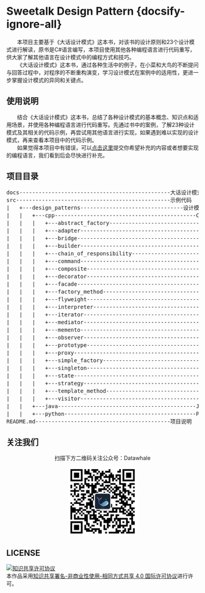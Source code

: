 # Sweetalk Design Pattern {docsify-ignore-all}

&emsp;&emsp;本项目主要基于《大话设计模式》这本书，对该书的设计原则和23个设计模式进行解读，原书是C#语言编写，本项目使用其他各种编程语言进行代码重写，供大家了解其他语言在设计模式中的编程方式和技巧。  
&emsp;&emsp;《大话设计模式》这本书，通过各种生活中的例子，在小菜和大鸟的不断提问与回答过程中，对程序的不断重构演变，学习设计模式在案例中的适用性，更进一步掌握设计模式的异同和关键点。  

## 使用说明

&emsp;&emsp;结合《大话设计模式》这本书，总结了各种设计模式的基本概念、知识点和适用场景，并使用各种编程语言进行代码重写。先通过书中的案例，了解23种设计模式及其相关的代码示例，再尝试用其他语言进行实现，如果遇到难以实现的设计模式，再来查看本项目中的代码示例。  
&emsp;&emsp;如果觉得本项目中有错误，可以[点击这里](https://github.com/datawhalechina/sweetalk-design-pattern/issues)提交你希望补充的内容或者想要实现的编程语言，我们看到后会尽快进行补充。  

## 项目目录

<pre>
docs-----------------------------------------------大话设计模式
src------------------------------------------------示例代码
|   +---design_patterns--------------------------------设计模式示例代码
|   |   +---cpp--------------------------------------------C++语言示例代码
|   |   |   +---abstract_factory-------------------------------抽象工厂模式
|   |   |   +---adapter----------------------------------------适配器模式
|   |   |   +---bridge-----------------------------------------抽桥接模式
|   |   |   +---builder----------------------------------------建造者模式
|   |   |   +---chain_of_responsibility------------------------职责链模式
|   |   |   +---command----------------------------------------命令模式
|   |   |   +---composite--------------------------------------组合模式
|   |   |   +---decorator--------------------------------------装饰模式
|   |   |   +---facade-----------------------------------------外观模式
|   |   |   +---factory_method---------------------------------工厂方法模式
|   |   |   +---flyweight--------------------------------------享元模式
|   |   |   +---interpreter------------------------------------解释器模式
|   |   |   +---iterator---------------------------------------迭代器模式
|   |   |   +---mediator---------------------------------------中介者模式
|   |   |   +---memento----------------------------------------备忘录模式
|   |   |   +---observer---------------------------------------观察者模式
|   |   |   +---prototype--------------------------------------原型模式
|   |   |   +---proxy------------------------------------------代理模式
|   |   |   +---simple_factory---------------------------------简单工厂模式
|   |   |   +---singleton--------------------------------------单例模式
|   |   |   +---state------------------------------------------状态模式
|   |   |   +---strategy---------------------------------------策略模式
|   |   |   +---template_method--------------------------------模板方法模式
|   |   |   +---visitor----------------------------------------访问者模式
|   |   +---java-------------------------------------------Java语言示例代码
|   |   +---python-----------------------------------------Python语言示例代码
README.md------------------------------------------项目说明
</pre>

## 关注我们
<div align=center>
<p>扫描下方二维码关注公众号：Datawhale</p>
<img src="resources/qrcode.jpeg" width = "180" height = "180">
</div>

## LICENSE
<a rel="license" href="http://creativecommons.org/licenses/by-nc-sa/4.0/"><img alt="知识共享许可协议" style="border-width:0" src="https://img.shields.io/badge/license-CC%20BY--NC--SA%204.0-lightgrey" /></a><br />本作品采用<a rel="license" href="http://creativecommons.org/licenses/by-nc-sa/4.0/">知识共享署名-非商业性使用-相同方式共享 4.0 国际许可协议</a>进行许可。

